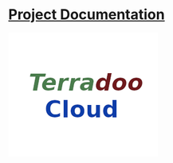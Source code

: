 

# [Project Documentation](https://documentation.terradoo.cloud)



![Terradoo Cloud](source/_static/images/TerradooCloud-logo.png)